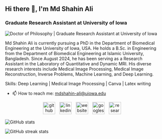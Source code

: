 ## Hi there 👋, I'm Md Shahin Ali
### Graduate Research Assistant at University of Iowa
![Doctor of Philosophy | Graduate Research Assistant at University of Iowa](https://media.licdn.com/dms/image/v2/D5616AQEAjBtc3pikuw/profile-displaybackgroundimage-shrink_200_800/profile-displaybackgroundimage-shrink_200_800/0/1699291510981?e=2147483647&v=beta&t=MuLRkDb5SMrb73snxElHmsSn5QVaM_I8yA4rRnMLQTs)

Md Shahin Ali is currently pursuing a PhD in the Department of Biomedical Engineering at the University of Iowa, USA. He holds a B.Sc. in Engineering from the Department of Biomedical Engineering at Islamic University, Bangladesh. Since August 2024, he has been serving as a Research Assistant in the Laboratory of Quantitative and Dynamic MRI. His diverse research interests include Medical Image Processing, Medical Image Reconstruction, Inverse Problems, Machine Learning, and Deep Learning.

Skills: Deep Learning | Medical Image Processing | Canva | Latex writing

- 📫 How to reach me: mdshahin-ali@uiowa.edu 


<p align="center">
  <a href="https://github.com/md-shahin-ali"><img src="https://cdn.jsdelivr.net/npm/simple-icons@3.0.1/icons/github.svg" alt="github" height="40" style="margin-right: 10px;"></a>
  <a href="https://www.linkedin.com/in/md-shahin-ali/"><img src="https://cdn.jsdelivr.net/npm/simple-icons@3.0.1/icons/linkedin.svg" alt="linkedin" height="40" style="margin-right: 10px;"></a>
  <a href="https://sites.google.com/view/md-shahin-ali/home"><img src="https://cdn.jsdelivr.net/npm/simple-icons@3.0.1/icons/icloud.svg" alt="website" height="40" style="margin-right: 10px;"></a>
  <a href="https://scholar.google.com/citations?user=R35Lm8YAAAAJ&hl=en"><img src="https://cdn.jsdelivr.net/npm/simple-icons@3.0.1/icons/googlescholar.svg" alt="googlescholar" height="40" style="margin-right: 10px;"></a>
  <a href="https://www.researchgate.net/profile/Md-Ali-177"><img src="https://cdn.jsdelivr.net/npm/simple-icons@3.0.1/icons/researchgate.svg" alt="researchgate" height="40"></a>
</p>
 

![GitHub stats](https://github-readme-stats.vercel.app/api?username=md-shahin-ali&show_icons=true)  

![GitHub streak stats](https://streak-stats.demolab.com/?user=md-shahin-ali)  

